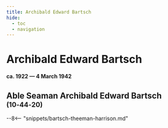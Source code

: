 ```yaml
---
title: Archibald Edward Bartsch 
hide:
  - toc
  - navigation 
---
```


# Archibald Edward Bartsch 

**ca. 1922 — 4 March 1942**

## Able Seaman Archibald Edward Bartsch <small>(10‑44‑20)</small>

--8<-- "snippets/bartsch-theeman-harrison.md"
